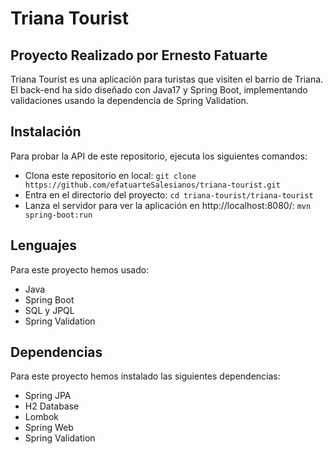# Triana Tourist
## Proyecto Realizado por Ernesto Fatuarte

Triana Tourist es una aplicación para turistas que visiten el barrio de Triana.
El back-end ha sido diseñado con Java17 y Spring Boot, implementando validaciones usando la dependencia de Spring Validation.

## Instalación

Para probar la API de este repositorio, ejecuta los siguientes comandos:
- Clona este repositorio en local:
  ``` git clone https://github.com/efatuarteSalesianos/triana-tourist.git ```
- Entra en el directorio del proyecto:
  ``` cd triana-tourist/triana-tourist ```
- Lanza el servidor para ver la aplicación en http://localhost:8080/:
  ``` mvn spring-boot:run ```

## Lenguajes

Para este proyecto hemos usado:
- Java
- Spring Boot
- SQL y JPQL
- Spring Validation

## Dependencias

Para este proyecto hemos instalado las siguientes dependencias:
- Spring JPA
- H2 Database
- Lombok
- Spring Web
- Spring Validation
